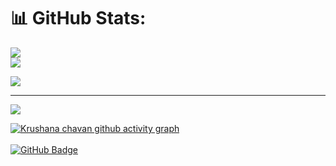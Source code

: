 # 📊 GitHub Stats:
![](https://github-readme-stats.vercel.app/api?username=Krushana-chavan&theme=react&hide_border=false&include_all_commits=true&count_private=true)<br/>
![](https://github-readme-streak-stats.herokuapp.com/?user=Krushana-chavan&theme=react&hide_border=false)<br/>

![](https://github-readme-stats.vercel.app/api/top-langs/?username=Krushana-chavan&theme=react&hide_border=false&include_all_commits=true&count_private=true&layout=compact)

---
[![](https://visitcount.itsvg.in/api?id=Krushana-chavan&icon=0&color=0)](https://visitcount.itsvg.in)


[![Krushana chavan github activity graph](https://activity-graph.herokuapp.com/graph?username=Krushana-chavan&theme=react-dark)](https://github.com/Krushana-chavan/github-readme-activity-graph)
<br>
<br>
<a align="right" href="https://github.com/Krushana-chavan?tab=followers"><img src="https://img.shields.io/github/followers/Krushana-chavan?label=Followers&style=social" alt="GitHub Badge"></a>
